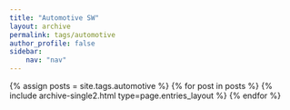 ```yaml
---
title: "Automotive SW"
layout: archive
permalink: tags/automotive
author_profile: false
sidebar: 
    nav: "nav"
---
```


{% assign posts = site.tags.automotive %}
{% for post in posts %} {% include archive-single2.html type=page.entries_layout %} {% endfor %}